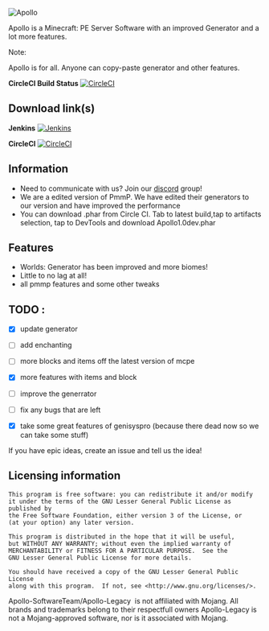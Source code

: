 ![Apollo](http://i.imgur.com/KBlbnkp.png)


Apollo is a Minecraft: PE Server Software with an improved Generator and a lot more features. 

Note: 

Apollo is for all. Anyone can copy-paste generator and other features. 

**CircleCI Build Status** [![CircleCI](https://circleci.com/gh/Apollo-SoftwareTeam/Apollo-Legacy.svg?style=svg)](https://circleci.com/gh/Apollo-SoftwareTeam/Apollo-Legacy)

## Download link(s)
**Jenkins** [![Jenkins](https://img.shields.io/jenkins/s/https/jenkins.qa.ubuntu.com/view/Precise/view/All%20Precise/job/precise-desktop-amd64_default.svg?style=plastic)](https://jenkins.zxda.net/job/Apollo-Legacy)


**CircleCI** [![CircleCI](https://circleci.com/gh/Apollo-SoftwareTeam/Apollo-Legacy.svg?style=svg)](https://circleci.com/gh/Apollo-SoftwareTeam/Apollo-Legacy)


## Information

- Need to communicate with us? Join our [discord](https://discord.gg/xBN3WR6) group!
- We are a edited version of PmmP. We have edited their generators to our version and have improved the performance
- You can download .phar from Circle CI. Tab to latest build,tap to artifacts selection, tap to DevTools and download Apollo1.0dev.phar

## Features

- Worlds: Generator has been improved and more biomes!
- Little to no lag at all!
- all pmmp features and some other tweaks
 
## TODO :

- [X] update generator

- [ ] add enchanting

- [ ] more blocks and items off the latest version of mcpe

- [X] more features with items and block

- [ ] improve the generrator

- [ ] fix any bugs that are left

- [X] take some great features of genisyspro (because there dead now so we can take some stuff)

 If you have epic ideas, create an issue and tell us the idea!

## Licensing information

	This program is free software: you can redistribute it and/or modify
	it under the terms of the GNU Lesser General Public License as published by
	the Free Software Foundation, either version 3 of the License, or
	(at your option) any later version.

	This program is distributed in the hope that it will be useful,
	but WITHOUT ANY WARRANTY; without even the implied warranty of
	MERCHANTABILITY or FITNESS FOR A PARTICULAR PURPOSE.  See the
	GNU Lesser General Public License for more details.

	You should have received a copy of the GNU Lesser General Public License
	along with this program.  If not, see <http://www.gnu.org/licenses/>.

 Apollo-SoftwareTeam/Apollo-Legacy  is not affiliated with Mojang. All brands and trademarks belong to their respectfull owners Apollo-Legacy is not a Mojang-approved software, nor is it associated with Mojang.
